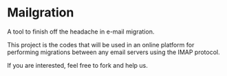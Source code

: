 Mailgration
===========

A tool to finish off the headache in e-mail migration.


This project is the codes that will be used in an online platform for performing migrations between any email servers using the IMAP protocol.

If you are interested, feel free to fork and help us.